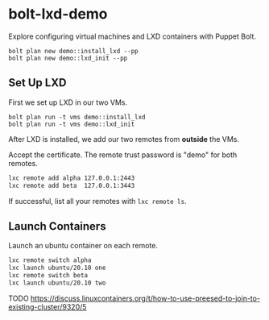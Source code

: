 # bolt-lxd-demo

Explore configuring virtual machines and LXD containers with Puppet Bolt.


```
bolt plan new demo::install_lxd --pp
bolt plan new demo::lxd_init --pp
```

## Set Up LXD

First we set up LXD in our two VMs.

```
bolt plan run -t vms demo::install_lxd
bolt plan run -t vms demo::lxd_init
```

After LXD is installed, we add our two remotes from **outside** the VMs. 

Accept the certificate. The remote trust password is "demo" for both remotes.

``` sh
lxc remote add alpha 127.0.0.1:2443
lxc remote add beta  127.0.0.1:3443
```

If successful, list all your remotes with `lxc remote ls`.

## Launch Containers

Launch an ubuntu container on each remote.

``` sh
lxc remote switch alpha
lxc launch ubuntu/20.10 one
lxc remote switch beta
lxc launch ubuntu/20.10 two
```

TODO https://discuss.linuxcontainers.org/t/how-to-use-preesed-to-join-to-existing-cluster/9320/5

